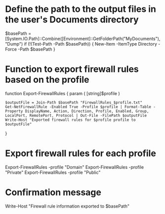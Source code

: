 # Define the path to the output files in the user's Documents directory
$basePath = [System.IO.Path]::Combine([Environment]::GetFolderPath("MyDocuments"), "Dump")
if (!(Test-Path -Path $basePath)) {
    New-Item -ItemType Directory -Force -Path $basePath
}

# Function to export firewall rules based on the profile
function Export-FirewallRules {
    param (
        [string]$profile
    )

    $outputFile = Join-Path $basePath "FirewallRules_$profile.txt"
    Get-NetFirewallRule -Enabled True -Profile $profile | Format-Table -Property DisplayName, Action, Direction, Profile, Enabled, Group, LocalPort, RemotePort, Protocol | Out-File -FilePath $outputFile
    Write-Host "Exported firewall rules for $profile profile to $outputFile"
}

# Export firewall rules for each profile
Export-FirewallRules -profile "Domain"
Export-FirewallRules -profile "Private"
Export-FirewallRules -profile "Public"

# Confirmation message
Write-Host "Firewall rule information exported to $basePath"